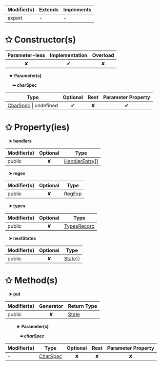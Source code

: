 | Modifier(s)                            | Extends                      | Implements                                    |
|----------------------------------------|------------------------------|-----------------------------------------------|
| export | - | - |

# &#10025; Constructor(s)

| Parameter-less                         | Implementation                          | Overload                          |
|:--------------------------------------:|:---------------------------------------:|:---------------------------------:|
| ✘ | ✔ | ✘ |

&nbsp;&nbsp; **&#9733; Parameter(s)**

&nbsp;&nbsp;&nbsp;&nbsp;&nbsp; **&#10149; charSpec**

| Type                        | Optional                           | Rest                          | Parameter Property                          |
|-----------------------------|:----------------------------------:|:-----------------------------:|:-------------------------------------------:|
| [CharSpec](/router/class/route-recognizer/charspec.md) &#124; undefined | ✔  | ✘ | ✔ |

# &#10025; Property(ies)

&nbsp;&nbsp; **&#10148; handlers**

| Modifier(s)                               | Optional                           | Type                         |
|-------------------------------------------|:----------------------------------:|------------------------------|
| public | ✘ | [HandlerEntry](/router/class/route-recognizer/handlerentry.md)[] |

&nbsp;&nbsp; **&#10148; regex**

| Modifier(s)                               | Optional                           | Type                         |
|-------------------------------------------|:----------------------------------:|------------------------------|
| public | ✘ | RegExp |

&nbsp;&nbsp; **&#10148; types**

| Modifier(s)                               | Optional                           | Type                         |
|-------------------------------------------|:----------------------------------:|------------------------------|
| public | ✘ | [TypesRecord](/router/class/route-recognizer/typesrecord.md) |

&nbsp;&nbsp; **&#10148; nextStates**

| Modifier(s)                               | Optional                           | Type                         |
|-------------------------------------------|:----------------------------------:|------------------------------|
| public | ✘ | [State](/router/class/route-recognizer/state.md)[] |

# &#10025; Method(s)

&nbsp;&nbsp; **&#10148; put**

| Modifier(s)                              | Generator                          | Return Type                       |
|------------------------------------------|:----------------------------------:|-----------------------------------|
| public | ✘ | [State](/router/class/route-recognizer/state.md) |

&nbsp;&nbsp;&nbsp;&nbsp;&nbsp;&nbsp;&nbsp;&nbsp; **&#9733; Parameter(s)**

&nbsp;&nbsp;&nbsp;&nbsp;&nbsp;&nbsp;&nbsp;&nbsp;&nbsp;&nbsp;&nbsp; _**&#10149; charSpec**_

| Modifier(s)                              | Type                        | Optional                           | Rest                          | Parameter Property                          |
|------------------------------------------|-----------------------------|:----------------------------------:|:-----------------------------:|:-------------------------------------------:|
| - | [CharSpec](/router/class/route-recognizer/charspec.md) | ✘  | ✘ | ✘ |